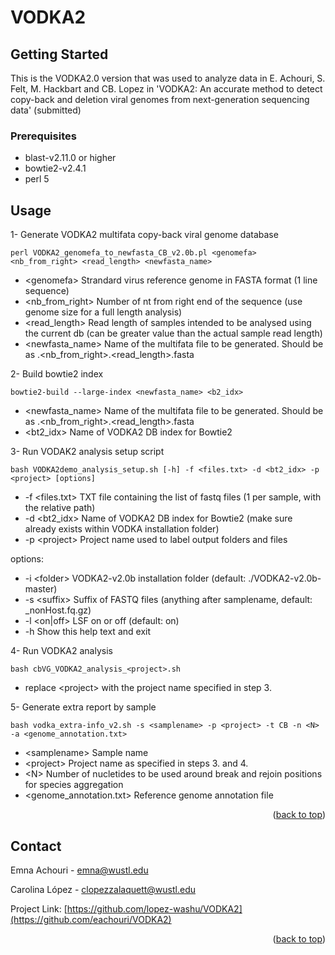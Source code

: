 # VODKA2
<!-- GETTING STARTED -->
## Getting Started

This is the VODKA2.0 version that was used to analyze data in E. Achouri, S. Felt, M. Hackbart and CB. Lopez in 'VODKA2: An accurate method to detect copy-back and deletion viral genomes from next-generation sequencing data' (submitted)

### Prerequisites

* blast-v2.11.0 or higher
* bowtie2-v2.4.1
* perl 5


<!-- USAGE EXAMPLES -->
## Usage

1- Generate VODKA2 multifata copy-back viral genome database

    perl VODKA2_genomefa_to_newfasta_CB_v2.0b.pl <genomefa> <nb_from_right> <read_length> <newfasta_name>

* \<genomefa\>  Strandard virus reference genome in FASTA format (1 line sequence)
* \<nb_from_right\> Number of nt from right end of the sequence (use genome size for a full length analysis)
* \<read_length\> Read length of samples intended to be analysed using the current db (can be greater value than the actual sample read length)
* \<newfasta_name\> Name of the multifata file to be generated. Should be as <virus>.<nb_from_right>.<read_length>.fasta

2- Build bowtie2 index

    bowtie2-build --large-index <newfasta_name> <b2_idx>

* \<newfasta_name\> Name of the multifata file to be generated. Should be as <virus>.<nb_from_right>.<read_length>.fasta
* \<bt2_idx\>  Name of VODKA2 DB index for Bowtie2

3- Run VODAK2 analysis setup script

    bash VODKA2demo_analysis_setup.sh [-h] -f <files.txt> -d <bt2_idx> -p <project> [options]

* -f \<files.txt\>  TXT file containing the list of fastq files (1 per sample, with the relative path)
* -d \<bt2_idx\>  Name of VODKA2 DB index for Bowtie2 (make sure already exists within VODKA installation folder)
* -p \<project\>  Project name used to label output folders and files

options:
  * -i \<folder\> VODKA2-v2.0b installation folder (default: ./VODKA2-v2.0b-master)
  * -s \<suffix\> Suffix of FASTQ files (anything after samplename, default: _nonHost.fq.gz)
  * -l \<on|off\> LSF on or off (default: on)
  * -h  Show this help text and exit

4- Run VODKA2 analysis

    bash cbVG_VODKA2_analysis_<project>.sh

* replace \<project\> with the project name specified in step 3.

5- Generate extra report by sample

    bash vodka_extra-info_v2.sh -s <samplename> -p <project> -t CB -n <N> -a <genome_annotation.txt>

* \<samplename\>  Sample name
* \<project\> Project name as specified in steps 3. and 4.
* \<N\> Number of nucletides to be used around break and rejoin positions for species aggregation
* \<genome_annotation.txt\> Reference genome annotation file

<p align="right">(<a href="#top">back to top</a>)</p>


<!-- CONTACT -->
## Contact

Emna Achouri - emna@wustl.edu

Carolina López - clopezzalaquett@wustl.edu

Project Link: [https://github.com/lopez-washu/VODKA2](https://github.com/eachouri/VODKA2)

<p align="right">(<a href="#top">back to top</a>)</p>


